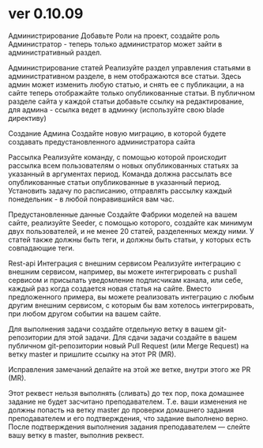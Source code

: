 # ver 0.10.09

Администрирование
Добавьте Роли на проект, создайте роль Администратор - теперь только администратор может зайти в административный раздел.

Администрирование статей
Реализуйте раздел управления статьями в административном разделе, в нем отображаются все статьи. Здесь админ может изменить любую статью, и снять ее с публикации, а на сайте теперь отображайте только опубликованные статьи.
В публичном разделе сайта у каждой статьи добавьте ссылку на редактирование, для админа - ссылка ведет в админку (используйте свою blade директиву)

Создание Админа
Создайте новую миграцию, в которой будете создавать предустановленного администратора сайта

Рассылка
Реализуйте команду, с помощью которой происходит рассылка всем пользователям о новых опубликованных статьях за указанный в аргументах период. Команда должна рассылать все опубликованные статьи опубликованные в указанный период.
Установить задачу по расписанию, отправлять рассылку каждый понедельник - в любой понравившийся вам час.

Предустановленные данные
Создайте Фабрики моделей на вашем сайте, реализуйте Seeder, с помощью которого, создайте как минимум двух пользователей, и не менее 20 статей, разделенных между ними. У статей также должны быть теги, и должны быть статьи, у которых есть совпадающие теги.

Rest-api Интеграция с внешним сервисом
Реализуйте интеграцию с внешним сервисом, например, вы можете интегрировать с pushall сервисом и присылать уведомление подписчикам канала, или себе, каждый раз когда создается новая статья на сайте.
Вместо предложенного примера, вы можете реализовать интеграцию с любым другим внешним сервисом, с которым бы вам хотелось интегрировать, при любом другом событии на вашем сайте.

Для выполнения задачи создайте отдельную ветку в вашем git-репозитории для этой задачи. Для сдачи задачи  создайте в вашем публичном git-репозитории  новый Pull Request (или Merge Request) на ветку master и пришлите ссылку на этот PR (MR).

Исправления замечаний делайте на этой же ветке, внутри этого же PR (MR).

Этот реквест нельзя выполнять (сливать) до тех пор, пока домашнее задание не будет засчитано преподавателем. Т.е. ваши изменения не должны попасть на ветку master до проверки домашнего задания преподавателем и его подтверждения, что задание выполнено верно.
После подтверждения выполнения задания преподавателем — слейте вашу ветку в master, выполнив реквест.